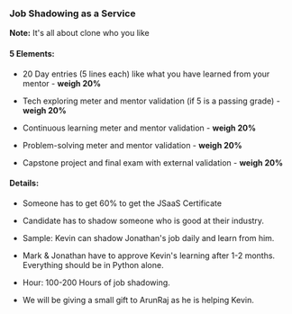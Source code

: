 ### Job Shadowing as a Service

**Note:** It's all about clone who you like




#### 5 Elements:
- 20 Day entries (5 lines each) like what you have learned from your mentor  - **weigh 20%**

- Tech exploring meter and mentor validation (if 5 is a passing grade) - **weigh 20%**

- Continuous learning meter and mentor validation - **weigh 20%**

- Problem-solving meter and mentor validation - **weigh 20%**

- Capstone project and final exam with external validation - **weigh 20%**

#### Details:
- Someone has to get 60% to get the JSaaS Certificate

- Candidate has to shadow someone who is good at their industry.

- Sample: Kevin can shadow Jonathan's job daily and learn from him.

- Mark & Jonathan have to approve Kevin's learning after 1-2 months. Everything should be in Python alone.

- Hour: 100-200 Hours of job shadowing.

- We will be giving a small gift to ArunRaj as he is helping Kevin.
